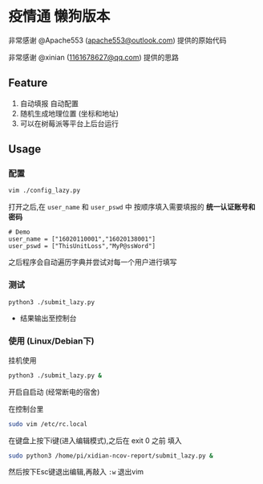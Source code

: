 
# 疫情通 懒狗版本

非常感谢 @Apache553 (apache553@outlook.com)  提供的原始代码

非常感谢 @xinian (1161678627@qq.com) 提供的思路

## Feature

1. 自动填报 自动配置
2. 随机生成地理位置 (坐标和地址)
3. 可以在树莓派等平台上后台运行

## Usage

### 配置

```bash
vim ./config_lazy.py
```
打开之后,在 `user_name` 和 `user_pswd` 中 按顺序填入需要填报的 **统一认证账号和密码**
```python3
# Demo
user_name = ["16020110001","16020138001"]
user_pswd = ["ThisUnitLoss","MyP@ssWord"]
```
之后程序会自动遍历字典并尝试对每一个用户进行填写

### 测试

```bash
python3 ./submit_lazy.py
```

* 结果输出至控制台

### 使用 (Linux/Debian下)
 
 挂机使用

```bash
python3 ./submit_lazy.py &
```

 开启自启动 (经常断电的宿舍)

在控制台里

```bash
sudo vim /etc/rc.local
```

在键盘上按下i键(进入编辑模式),之后在 exit 0 之前 填入

```bash
sudo python3 /home/pi/xidian-ncov-report/submit_lazy.py &
```

然后按下Esc键退出编辑,再敲入 `:w` 退出vim